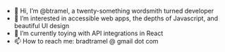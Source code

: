 - 👋 Hi, I’m @btramel, a twenty-something wordsmith turned developer
- 👀 I’m interested in accessible web apps, the depths of Javascript, and beautiful UI design
- 🌱 I’m currently toying with API integrations in React
- 📫 How to reach me: bradtramel @ gmail dot com

<!---
btramel/btramel is a ✨ special ✨ repository because its `README.md` (this file) appears on your GitHub profile.
You can click the Preview link to take a look at your changes.
--->
